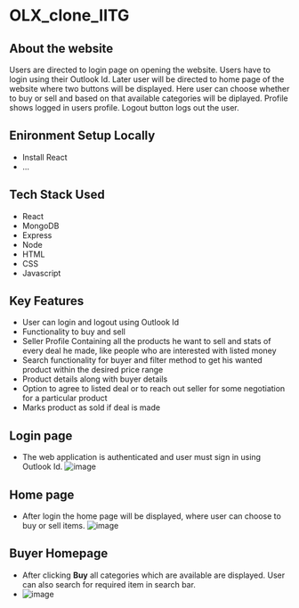 # OLX_clone_IITG
## About the website
Users are directed to login page on opening the website. Users have to login using their Outlook Id. Later user will be directed to home page of the website where two buttons will be displayed. Here user can choose whether to buy or sell and based on that available categories will be diplayed. Profile shows logged in users profile. Logout button logs out the user.

## Enironment Setup Locally
- Install React
- ...

## Tech Stack Used
- React
- MongoDB
- Express
- Node
- HTML
- CSS
- Javascript

## Key Features
- User can login and logout using Outlook Id
- Functionality to buy and sell
- Seller Profile Containing all the products he want to sell and stats of every deal he made, like people who are interested with listed  money
- Search functionality for buyer and filter method to get his wanted product within the desired price range
- Product details along with buyer details
- Option to  agree to listed deal or to reach out seller for some negotiation for a particular product
- Marks product as sold if deal is made

## Login page
- The web application is authenticated and user must sign in using Outlook Id.
![image](https://user-images.githubusercontent.com/95306028/177820740-33b49604-b1b1-4285-bc41-9b9a5bf5b1ce.png)

## Home page
- After login the home page will be displayed, where user can choose to buy or sell items.
![image](https://user-images.githubusercontent.com/95306028/177821314-90828c2c-6ef6-4644-9729-df123930b31c.png)

## Buyer Homepage
- After clicking **Buy** all categories which are available are displayed. User can also search for required item in search bar.
- ![image](https://user-images.githubusercontent.com/95306028/177822127-24dc0e68-a317-44a9-b789-185603617e83.png)







